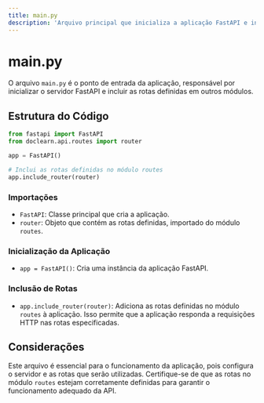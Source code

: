 ```yaml
---
title: main.py
description: 'Arquivo principal que inicializa a aplicação FastAPI e inclui as rotas definidas.'
---
```


# main.py

O arquivo `main.py` é o ponto de entrada da aplicação, responsável por inicializar o servidor FastAPI e incluir as rotas definidas em outros módulos.

## Estrutura do Código

```python
from fastapi import FastAPI
from doclearn.api.routes import router

app = FastAPI()

# Inclui as rotas definidas no módulo routes
app.include_router(router)
```

### Importações

- `FastAPI`: Classe principal que cria a aplicação.
- `router`: Objeto que contém as rotas definidas, importado do módulo `routes`.

### Inicialização da Aplicação

- `app = FastAPI()`: Cria uma instância da aplicação FastAPI.

### Inclusão de Rotas

- `app.include_router(router)`: Adiciona as rotas definidas no módulo `routes` à aplicação. Isso permite que a aplicação responda a requisições HTTP nas rotas especificadas.

## Considerações

Este arquivo é essencial para o funcionamento da aplicação, pois configura o servidor e as rotas que serão utilizadas. Certifique-se de que as rotas no módulo `routes` estejam corretamente definidas para garantir o funcionamento adequado da API.